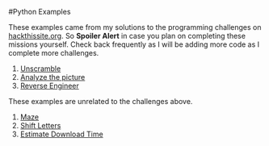 #Python Examples

These examples came from my solutions to the programming challenges on [hackthissite.org](https://www.hackthissite.org "hackthissite.org").  So **Spoiler Alert** in case you plan on completing these missions yourself.  Check back frequently as I will be adding more code as I complete more challenges.

1. [Unscramble](https://github.com/frodopwns/python-examples/tree/master/unscramble "Test #1 Unscramble")
2. [Analyze the picture](https://github.com/frodopwns/python-examples/tree/master/image_analysis "Test #2 Analyze the image")
3. [Reverse Engineer](https://github.com/frodopwns/python-examples/tree/master/reverse_engineer "Reverse Engineer")

These examples are unrelated to the challenges above.

1. [Maze](https://github.com/frodopwns/python-examples/tree/master/maze "Maze")
2. [Shift Letters](https://github.com/frodopwns/python-examples/tree/master/shift_letters "Shift Letters")
3. [Estimate Download Time](https://github.com/frodopwns/python-examples/tree/master/estimate_download "Estimate Download")

